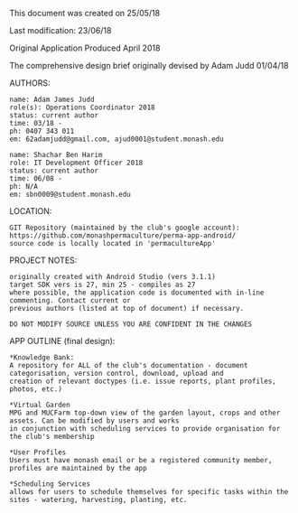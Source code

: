 This document was created on 25/05/18
  
  Last modification: 23/06/18

Original Application Produced April 2018 

The comprehensive design brief originally devised by Adam Judd 01/04/18

AUTHORS:

	name: Adam James Judd
	role(s): Operations Coordinator 2018
	status: current author
	time: 03/18 - 
	ph: 0407 343 011
	em: 62adamjudd@gmail.com, ajud0001@student.monash.edu

	name: Shachar Ben Harim
	role: IT Development Officer 2018
	status: current author
	time: 06/08 -
	ph: N/A
	em: sbn0009@student.monash.edu


LOCATION:

	GIT Repository (maintained by the club's google account): https://github.com/monashpermaculture/perma-app-android/
	source code is locally located in 'permacultureApp'


PROJECT NOTES:

	originally created with Android Studio (vers 3.1.1)
	target SDK vers is 27, min 25 - compiles as 27
	where possible, the application code is documented with in-line commenting. Contact current or 
	previous authors (listed at top of document) if necessary. 

	DO NOT MODIFY SOURCE UNLESS YOU ARE CONFIDENT IN THE CHANGES


APP OUTLINE (final design):

	*Knowledge Bank:
    A repository for ALL of the club's documentation - document categorisation, version control, download, upload and 
    creation of relevant doctypes (i.e. issue reports, plant profiles, photos, etc.)

	*Virtual Garden
    MPG and MUCFarm top-down view of the garden layout, crops and other assets. Can be modified by users and works
    in conjunction with scheduling services to provide organisation for the club's membership

	*User Profiles
    Users must have monash email or be a registered community member, profiles are maintained by the app
	
	*Scheduling Services
    allows for users to schedule themselves for specific tasks within the sites - watering, harvesting, planting, etc.

